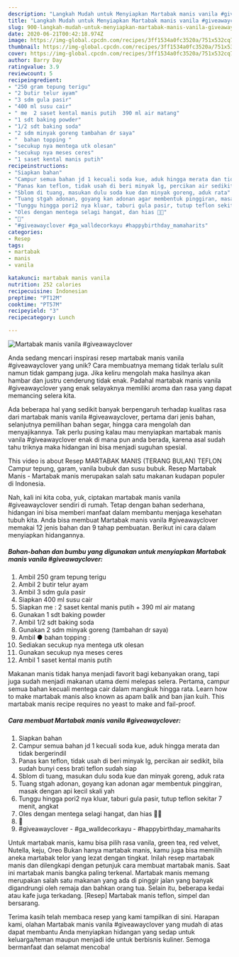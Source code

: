 ```yaml
---
description: "Langkah Mudah untuk Menyiapkan Martabak manis vanila #giveawayclover, Enak"
title: "Langkah Mudah untuk Menyiapkan Martabak manis vanila #giveawayclover, Enak"
slug: 900-langkah-mudah-untuk-menyiapkan-martabak-manis-vanila-giveawayclover-enak
date: 2020-06-21T00:42:18.974Z
image: https://img-global.cpcdn.com/recipes/3ff1534a0fc3520a/751x532cq70/martabak-manis-vanila-giveawayclover-foto-resep-utama.jpg
thumbnail: https://img-global.cpcdn.com/recipes/3ff1534a0fc3520a/751x532cq70/martabak-manis-vanila-giveawayclover-foto-resep-utama.jpg
cover: https://img-global.cpcdn.com/recipes/3ff1534a0fc3520a/751x532cq70/martabak-manis-vanila-giveawayclover-foto-resep-utama.jpg
author: Barry Day
ratingvalue: 3.9
reviewcount: 5
recipeingredient:
- "250 gram tepung terigu"
- "2 butir telur ayam"
- "3 sdm gula pasir"
- "400 ml susu cair"
- " me  2 saset kental manis putih  390 ml air matang"
- "1 sdt baking powder"
- "1/2 sdt baking soda"
- "2 sdm minyak goreng tambahan dr saya"
- "  bahan topping "
- "secukup nya mentega utk olesan"
- "secukup nya meses ceres"
- "1 saset kental manis putih"
recipeinstructions:
- "Siapkan bahan"
- "Campur semua bahan jd 1 kecuali soda kue, aduk hingga merata dan tidak bergerindil"
- "Panas kan teflon, tidak usah di beri minyak lg, percikan air sedikit, bila sudah bunyi cess brati teflon sudah siap"
- "Sblom di tuang, masukan dulu soda kue dan minyak goreng, aduk rata"
- "Tuang stgah adonan, goyang kan adonan agar membentuk pinggiran, masak dengan api kecil skali yah"
- "Tunggu hingga pori2 nya kluar, taburi gula pasir, tutup teflon sekitar 7 menit, angkat"
- "Oles dengan mentega selagi hangat, dan hias 🤤🤤"
- "🤤"
- "#giveawayclover #ga_walldecorkayu #happybirthday_mamaharits"
categories:
- Resep
tags:
- martabak
- manis
- vanila

katakunci: martabak manis vanila 
nutrition: 252 calories
recipecuisine: Indonesian
preptime: "PT12M"
cooktime: "PT57M"
recipeyield: "3"
recipecategory: Lunch

---
```



![Martabak manis vanila #giveawayclover](https://img-global.cpcdn.com/recipes/3ff1534a0fc3520a/751x532cq70/martabak-manis-vanila-giveawayclover-foto-resep-utama.jpg)

Anda sedang mencari inspirasi resep martabak manis vanila #giveawayclover yang unik? Cara membuatnya memang tidak terlalu sulit namun tidak gampang juga. Jika keliru mengolah maka hasilnya akan hambar dan justru cenderung tidak enak. Padahal martabak manis vanila #giveawayclover yang enak selayaknya memiliki aroma dan rasa yang dapat memancing selera kita.

Ada beberapa hal yang sedikit banyak berpengaruh terhadap kualitas rasa dari martabak manis vanila #giveawayclover, pertama dari jenis bahan, selanjutnya pemilihan bahan segar, hingga cara mengolah dan menyajikannya. Tak perlu pusing kalau mau menyiapkan martabak manis vanila #giveawayclover enak di mana pun anda berada, karena asal sudah tahu triknya maka hidangan ini bisa menjadi suguhan spesial.

This video is about Resep MARTABAK MANIS (TERANG BULAN) TEFLON Campur tepung, garam, vanila bubuk dan susu bubuk. Resep Martabak Manis - Martabak manis merupakan salah satu makanan kudapan populer di Indonesia.


Nah, kali ini kita coba, yuk, ciptakan martabak manis vanila #giveawayclover sendiri di rumah. Tetap dengan bahan sederhana, hidangan ini bisa memberi manfaat dalam membantu menjaga kesehatan tubuh kita. Anda bisa membuat Martabak manis vanila #giveawayclover memakai 12 jenis bahan dan 9 tahap pembuatan. Berikut ini cara dalam menyiapkan hidangannya.

<!--inarticleads1-->

##### Bahan-bahan dan bumbu yang digunakan untuk menyiapkan Martabak manis vanila #giveawayclover:

1. Ambil 250 gram tepung terigu
1. Ambil 2 butir telur ayam
1. Ambil 3 sdm gula pasir
1. Siapkan 400 ml susu cair
1. Siapkan  me : 2 saset kental manis putih + 390 ml air matang
1. Gunakan 1 sdt baking powder
1. Ambil 1/2 sdt baking soda
1. Gunakan 2 sdm minyak goreng (tambahan dr saya)
1. Ambil  ● bahan topping :
1. Sediakan secukup nya mentega utk olesan
1. Gunakan secukup nya meses ceres
1. Ambil 1 saset kental manis putih


Makanan manis tidak hanya menjadi favorit bagi kebanyakan orang, tapi juga sudah menjadi makanan utama demi melepas selera. Pertama, campur semua bahan kecuali mentega cair dalam mangkuk hingga rata. Learn how to make martabak manis also known as apam balik and ban jian kuih. This martabak manis recipe requires no yeast to make and fail-proof. 

<!--inarticleads2-->

##### Cara membuat Martabak manis vanila #giveawayclover:

1. Siapkan bahan
1. Campur semua bahan jd 1 kecuali soda kue, aduk hingga merata dan tidak bergerindil
1. Panas kan teflon, tidak usah di beri minyak lg, percikan air sedikit, bila sudah bunyi cess brati teflon sudah siap
1. Sblom di tuang, masukan dulu soda kue dan minyak goreng, aduk rata
1. Tuang stgah adonan, goyang kan adonan agar membentuk pinggiran, masak dengan api kecil skali yah
1. Tunggu hingga pori2 nya kluar, taburi gula pasir, tutup teflon sekitar 7 menit, angkat
1. Oles dengan mentega selagi hangat, dan hias 🤤🤤
1. 🤤
1. #giveawayclover - #ga_walldecorkayu - #happybirthday_mamaharits


Untuk martabak manis, kamu bisa pilih rasa vanila, green tea, red velvet, Nutella, keju, Oreo Bukan hanya martabak manis, kamu juga bisa memilih aneka martabak telor yang lezat dengan tingkat. Inilah resep martabak manis dan dilengkapi dengan petunjuk cara membuat martabak manis. Saat ini martabak manis bangka paling terkenal. Martabak manis memang merupakan salah satu makanan yang ada di pinggir jalan yang banyak digandrungi oleh remaja dan bahkan orang tua. Selain itu, beberapa kedai atau kafe juga terkadang. [Resep] Martabak manis teflon, simpel dan bersarang. 

Terima kasih telah membaca resep yang kami tampilkan di sini. Harapan kami, olahan Martabak manis vanila #giveawayclover yang mudah di atas dapat membantu Anda menyiapkan hidangan yang sedap untuk keluarga/teman maupun menjadi ide untuk berbisnis kuliner. Semoga bermanfaat dan selamat mencoba!
